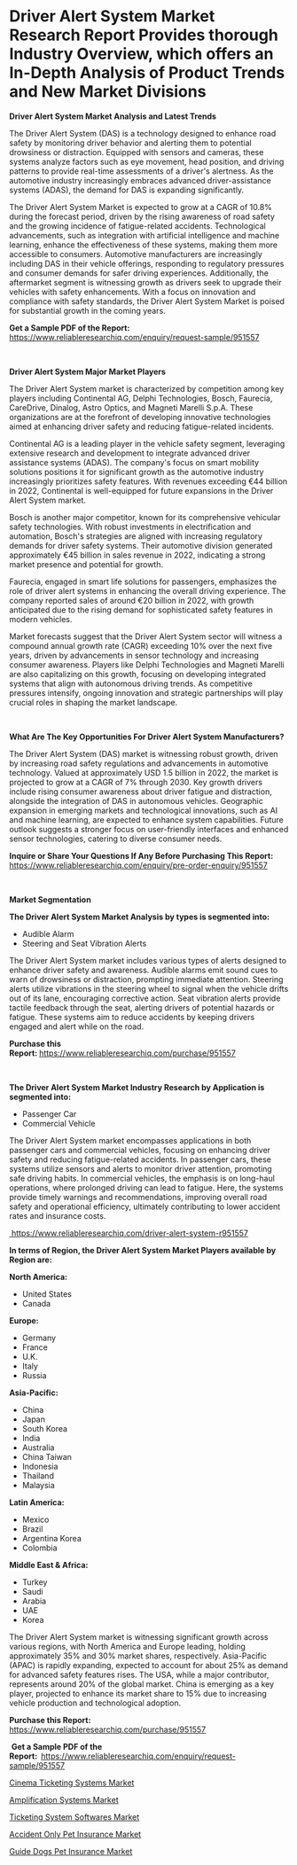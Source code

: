 <p><h1>Driver Alert System Market Research Report Provides thorough Industry Overview, which offers an In-Depth Analysis of Product Trends and New Market Divisions</h1></p><p><strong>Driver Alert System Market Analysis and Latest Trends</strong></p>
<p><p>The Driver Alert System (DAS) is a technology designed to enhance road safety by monitoring driver behavior and alerting them to potential drowsiness or distraction. Equipped with sensors and cameras, these systems analyze factors such as eye movement, head position, and driving patterns to provide real-time assessments of a driver's alertness. As the automotive industry increasingly embraces advanced driver-assistance systems (ADAS), the demand for DAS is expanding significantly.</p><p>The Driver Alert System Market is expected to grow at a CAGR of 10.8% during the forecast period, driven by the rising awareness of road safety and the growing incidence of fatigue-related accidents. Technological advancements, such as integration with artificial intelligence and machine learning, enhance the effectiveness of these systems, making them more accessible to consumers. Automotive manufacturers are increasingly including DAS in their vehicle offerings, responding to regulatory pressures and consumer demands for safer driving experiences. Additionally, the aftermarket segment is witnessing growth as drivers seek to upgrade their vehicles with safety enhancements. With a focus on innovation and compliance with safety standards, the Driver Alert System Market is poised for substantial growth in the coming years.</p></p>
<p><strong>Get a Sample PDF of the Report:&nbsp;</strong> <a href="https://www.reliableresearchiq.com/enquiry/request-sample/951557?utm_campaign=1123&utm_medium=2&utm_source=Github&utm_content=ia&utm_term=06032025&utm_id=driver-alert-system">https://www.reliableresearchiq.com/enquiry/request-sample/951557</a></p>
<p>&nbsp;</p>
<p><strong>Driver Alert System Major Market Players</strong></p>
<p><p>The Driver Alert System market is characterized by competition among key players including Continental AG, Delphi Technologies, Bosch, Faurecia, CareDrive, Dinalog, Astro Optics, and Magneti Marelli S.p.A. These organizations are at the forefront of developing innovative technologies aimed at enhancing driver safety and reducing fatigue-related incidents.</p><p>Continental AG is a leading player in the vehicle safety segment, leveraging extensive research and development to integrate advanced driver assistance systems (ADAS). The company's focus on smart mobility solutions positions it for significant growth as the automotive industry increasingly prioritizes safety features. With revenues exceeding €44 billion in 2022, Continental is well-equipped for future expansions in the Driver Alert System market.</p><p>Bosch is another major competitor, known for its comprehensive vehicular safety technologies. With robust investments in electrification and automation, Bosch's strategies are aligned with increasing regulatory demands for driver safety systems. Their automotive division generated approximately €45 billion in sales revenue in 2022, indicating a strong market presence and potential for growth.</p><p>Faurecia, engaged in smart life solutions for passengers, emphasizes the role of driver alert systems in enhancing the overall driving experience. The company reported sales of around €20 billion in 2022, with growth anticipated due to the rising demand for sophisticated safety features in modern vehicles.</p><p>Market forecasts suggest that the Driver Alert System sector will witness a compound annual growth rate (CAGR) exceeding 10% over the next five years, driven by advancements in sensor technology and increasing consumer awareness. Players like Delphi Technologies and Magneti Marelli are also capitalizing on this growth, focusing on developing integrated systems that align with autonomous driving trends. As competitive pressures intensify, ongoing innovation and strategic partnerships will play crucial roles in shaping the market landscape.</p></p>
<p>&nbsp;</p>
<p><strong>What Are The Key Opportunities For Driver Alert System Manufacturers?</strong></p>
<p><p>The Driver Alert System (DAS) market is witnessing robust growth, driven by increasing road safety regulations and advancements in automotive technology. Valued at approximately USD 1.5 billion in 2022, the market is projected to grow at a CAGR of 7% through 2030. Key growth drivers include rising consumer awareness about driver fatigue and distraction, alongside the integration of DAS in autonomous vehicles. Geographic expansion in emerging markets and technological innovations, such as AI and machine learning, are expected to enhance system capabilities. Future outlook suggests a stronger focus on user-friendly interfaces and enhanced sensor technologies, catering to diverse consumer needs.</p></p>
<p><strong>Inquire or Share Your Questions If Any Before Purchasing This Report:</strong> <a href="https://www.reliableresearchiq.com/enquiry/pre-order-enquiry/951557?utm_campaign=1123&utm_medium=2&utm_source=Github&utm_content=ia&utm_term=06032025&utm_id=driver-alert-system">https://www.reliableresearchiq.com/enquiry/pre-order-enquiry/951557</a></p>
<p>&nbsp;</p>
<p><strong>Market Segmentation</strong></p>
<p><strong>The Driver Alert System Market Analysis by types is segmented into:</strong></p>
<p><ul><li>Audible Alarm</li><li>Steering and Seat Vibration Alerts</li></ul></p>
<p><p>The Driver Alert System market includes various types of alerts designed to enhance driver safety and awareness. Audible alarms emit sound cues to warn of drowsiness or distraction, prompting immediate attention. Steering alerts utilize vibrations in the steering wheel to signal when the vehicle drifts out of its lane, encouraging corrective action. Seat vibration alerts provide tactile feedback through the seat, alerting drivers of potential hazards or fatigue. These systems aim to reduce accidents by keeping drivers engaged and alert while on the road.</p></p>
<p><strong>Purchase this Report:&nbsp;</strong><a href="https://www.reliableresearchiq.com/purchase/951557?utm_campaign=1123&utm_medium=2&utm_source=Github&utm_content=ia&utm_term=06032025&utm_id=driver-alert-system">https://www.reliableresearchiq.com/purchase/951557</a></p>
<p>&nbsp;</p>
<p><strong>The Driver Alert System Market Industry Research by Application is segmented into:</strong></p>
<p><ul><li>Passenger Car</li><li>Commercial Vehicle</li></ul></p>
<p><p>The Driver Alert System market encompasses applications in both passenger cars and commercial vehicles, focusing on enhancing driver safety and reducing fatigue-related accidents. In passenger cars, these systems utilize sensors and alerts to monitor driver attention, promoting safe driving habits. In commercial vehicles, the emphasis is on long-haul operations, where prolonged driving can lead to fatigue. Here, the systems provide timely warnings and recommendations, improving overall road safety and operational efficiency, ultimately contributing to lower accident rates and insurance costs.</p></p>
<p><a href="https://www.reliableresearchiq.com/driver-alert-system-r951557?utm_campaign=1123&utm_medium=2&utm_source=Github&utm_content=ia&utm_term=06032025&utm_id=driver-alert-system">&nbsp;https://www.reliableresearchiq.com/driver-alert-system-r951557</a></p>
<p><strong>In terms of Region, the Driver Alert System Market Players available by Region are:</strong></p>
<p>
    <p> <strong> North America: </strong>
        <ul>
            <li>United States</li>
            <li>Canada</li>
        </ul>
        </p> 
    <p> <strong> Europe: </strong>
        <ul>
            <li>Germany</li>
            <li>France</li>
            <li>U.K.</li>
            <li>Italy</li>
            <li>Russia</li>
        </ul>
        </p> 
    <p> <strong> Asia-Pacific: </strong>
        <ul>
            <li>China</li>
            <li>Japan</li>
            <li>South Korea</li>
            <li>India</li>
            <li>Australia</li>
            <li>China Taiwan</li>
            <li>Indonesia</li>
            <li>Thailand</li>
            <li>Malaysia</li>
        </ul>
        </p> 
    <p> <strong> Latin America: </strong>
        <ul>
            <li>Mexico</li>
            <li>Brazil</li>
            <li>Argentina Korea</li>
            <li>Colombia</li>
        </ul>
        </p> 
    <p> <strong> Middle East & Africa: </strong>
        <ul>
            <li>Turkey</li>
            <li>Saudi</li>
            <li>Arabia</li>
            <li>UAE</li>
            <li>Korea</li>
        </ul>
    </p>
    </p>
<p><p>The Driver Alert System market is witnessing significant growth across various regions, with North America and Europe leading, holding approximately 35% and 30% market shares, respectively. Asia-Pacific (APAC) is rapidly expanding, expected to account for about 25% as demand for advanced safety features rises. The USA, while a major contributor, represents around 20% of the global market. China is emerging as a key player, projected to enhance its market share to 15% due to increasing vehicle production and technological adoption.</p></p>
<p><strong>Purchase this Report: </strong><a href="https://www.reliableresearchiq.com/purchase/951557?utm_campaign=1123&utm_medium=2&utm_source=Github&utm_content=ia&utm_term=06032025&utm_id=driver-alert-system">https://www.reliableresearchiq.com/purchase/951557</a></p>
<p>&nbsp;<strong>Get a Sample PDF of the Report:&nbsp;&nbsp;</strong><a href="https://www.reliableresearchiq.com/enquiry/request-sample/951557?utm_campaign=1123&utm_medium=2&utm_source=Github&utm_content=ia&utm_term=06032025&utm_id=driver-alert-system">https://www.reliableresearchiq.com/enquiry/request-sample/951557</a></p>
<p><strong></strong></p>
<p><p><a href="https://github.com/buenayankobl/Market-Research-Report-List-1/blob/main/cinema-ticketing-systems-market.md?utm_campaign=1123&utm_medium=2&utm_source=Github&utm_content=ia&utm_term=06032025&utm_id=driver-alert-system">Cinema Ticketing Systems Market</a></p><p><a href="https://github.com/uripeachrii/Market-Research-Report-List-1/blob/main/amplification-systems-market.md?utm_campaign=1123&utm_medium=2&utm_source=Github&utm_content=ia&utm_term=06032025&utm_id=driver-alert-system">Amplification Systems Market</a></p><p><a href="https://github.com/laingragle95/Market-Research-Report-List-1/blob/main/ticketing-system-softwares-market.md?utm_campaign=1123&utm_medium=2&utm_source=Github&utm_content=ia&utm_term=06032025&utm_id=driver-alert-system">Ticketing System Softwares Market</a></p><p><a href="https://github.com/taveyasenay/Market-Research-Report-List-1/blob/main/accident-only-pet-insurance-market.md?utm_campaign=1123&utm_medium=2&utm_source=Github&utm_content=ia&utm_term=06032025&utm_id=driver-alert-system">Accident Only Pet Insurance Market</a></p><p><a href="https://github.com/janotjuljo/Market-Research-Report-List-1/blob/main/guide-dogs-pet-insurance-market.md?utm_campaign=1123&utm_medium=2&utm_source=Github&utm_content=ia&utm_term=06032025&utm_id=driver-alert-system">Guide Dogs Pet Insurance Market</a></p></p>